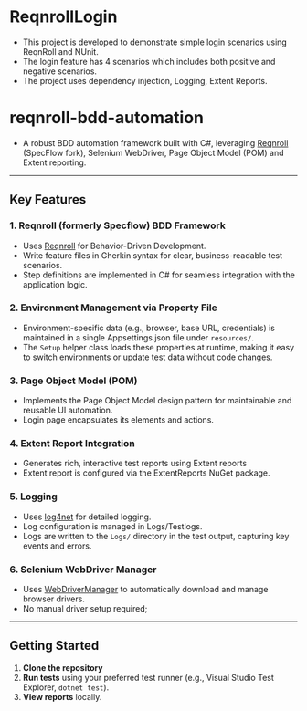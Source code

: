 # ReqnrollLogin
- This project is developed to demonstrate simple login scenarios using ReqnRoll and NUnit.
- The login feature has 4 scenarios which includes both positive and negative scenarios.
- The project uses dependency injection, Logging, Extent Reports.

# reqnroll-bdd-automation

- A robust BDD automation framework built with C#, leveraging [Reqnroll](https://reqnroll.net/) (SpecFlow fork), Selenium WebDriver, Page Object Model (POM) and Extent reporting.

---

## Key Features

### 1. Reqnroll (formerly Specflow) BDD Framework

- Uses [Reqnroll](https://reqnroll.net/) for Behavior-Driven Development.
- Write feature files in Gherkin syntax for clear, business-readable test scenarios.
- Step definitions are implemented in C# for seamless integration with the application logic.

### 2. Environment Management via Property File

- Environment-specific data (e.g., browser, base URL, credentials) is maintained in a single Appsettings.json file under `resources/`.
- The `Setup` helper class loads these properties at runtime, making it easy to switch environments or update test data without code changes.

### 3. Page Object Model (POM)

- Implements the Page Object Model design pattern for maintainable and reusable UI automation.
- Login page encapsulates its elements and actions.

### 4. Extent Report Integration

- Generates rich, interactive test reports using Extent reports
- Extent report is configured via the ExtentReports NuGet package.

### 5. Logging

- Uses [log4net](https://logging.apache.org/log4net/) for detailed logging.
- Log configuration is managed in Logs/Testlogs.
- Logs are written to the `Logs/` directory in the test output, capturing key events and errors.

### 6. Selenium WebDriver Manager

- Uses [WebDriverManager](https://github.com/rosolko/WebDriverManager.Net) to automatically download and manage browser drivers.
- No manual driver setup required; 
---

## Getting Started

1. **Clone the repository**
3. **Run tests** using your preferred test runner (e.g., Visual Studio Test Explorer, `dotnet test`).
4. **View reports** locally.
